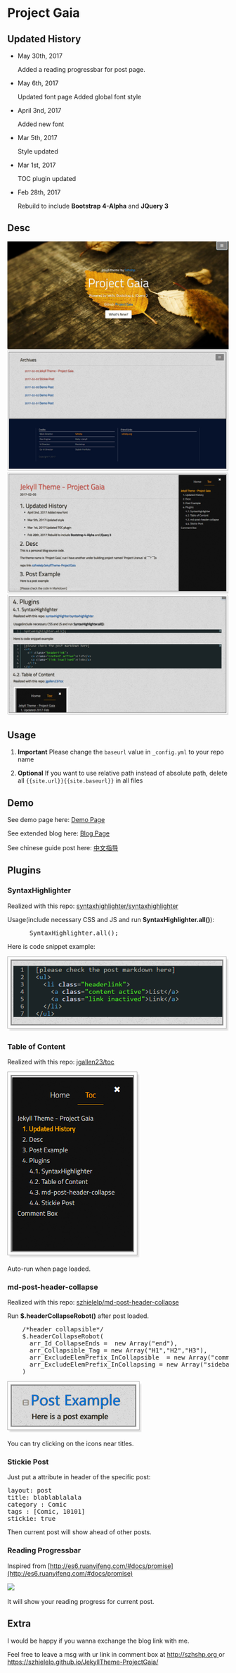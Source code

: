 # Project Gaia


## Updated History

- May 30th, 2017
	
    Added a reading progressbar for post page.
	
- May 6th, 2017
	
    Updated font page
    Added global font style

- April 3nd, 2017
	
	Added new font
	
- Mar 5th, 2017
	
	Style updated
	
- Mar 1st, 2017
	
	TOC plugin updated
	
- Feb 28th, 2017
	
	Rebuild to include **Bootstrap 4-Alpha** and **JQuery 3**
	
## Desc

![](    demo/1.jpg  )
![](    demo/2.jpg  )
![](    demo/3.jpg  )
![](    demo/4.jpg  )


## Usage

1. **Important** Please change the `baseurl` value in  `_config.yml` to your repo name

1. **Optional** If you want to use relative path instead of absolute path, delete all `{{site.url}}{{site.baseurl}}` in all files

## Demo

See demo page here: [    Demo Page   ](https://szhielelp.github.io/JekyllTheme-ProjectGaia/)

See extended blog here: [    Blog Page   ](http://szhshp.org/)

See chinese guide post here: [   中文指导    ](http://szhshp.org?pagename=/tech/2017/01/09/projectgaia.html)

## Plugins

### SyntaxHighlighter

Realized with this repo: [    syntaxhighlighter/syntaxhighlighter](https://github.com/syntaxhighlighter/syntaxhighlighter)

Usage(include necessary CSS and JS and run **SyntaxHighlighter.all()**):

<pre class="brush: html">
      SyntaxHighlighter.all();
</pre>

Here is code snippet example:

![](    demo/X3.png )

### Table of Content

Realized with this repo: [    jgallen23/toc  ](https://github.com/jgallen23/toc)

![](   demo/X2.png   )

Auto-run when page loaded.

### md-post-header-collapse

Realized with this repo: [    szhielelp/md-post-header-collapse  ](https://github.com/szhielelp/md-post-header-collapse)

Run **$.headerCollapseRobot()** after post loaded.

<pre class="brush: js">
    /*header collapsible*/
    $.headerCollapseRobot(
      arr_Id_CollapseEnds =  new Array("end"),                       
      arr_Collapsible_Tag = new Array("H1","H2","H3"),                       
      arr_ExcludeElemPrefix_InCollapsible  = new Array("comment-"),      
      arr_ExcludeElemPrefix_InCollapsing = new Array("sidebar-toc-Ik4D-")
    )
</pre>

![](   demo/X1.png   )

You can try clicking on the icons near titles.

### Stickie Post

Just put a attribute in header of the specific post:

 <pre class="brush: html; highlight: [5]">
layout: post
title: blablablalala
category : Comic
tags : [Comic, 10101]
stickie: true
</pre>

Then current post will show ahead of other posts.

### Reading Progressbar

Inspired from [http://es6.ruanyifeng.com/#docs/promise](http://es6.ruanyifeng.com/#docs/promise)

![](   https://szhielelp.github.io/JekyllTheme-ProjectGaia/demo/X4.png   )

It will show your reading progress for current post.


## Extra

I would be happy if you wanna exchange the blog link with me.

Feel free to leave a msg with ur link in comment box at  [     http://szhshp.org  ](http://szhshp.org) or [   https://szhielelp.github.io/JekyllTheme-ProjectGaia/    ](https://szhielelp.github.io/JekyllTheme-ProjectGaia/)
